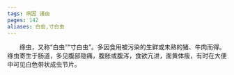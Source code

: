 ```yaml
---
tags: 病因 诸虫
pages: 142
aliases: 白虫,寸白虫
---
```

&emsp;&emsp;绦虫，又称“白虫”“寸白虫”。多因食用被污染的生鲜或未熟的猪、牛肉而得。绦虫寄生于肠道，多见腹部隐痛，腹胀或腹泻，食欲亢进，面黄体瘦，有时在大便中可见白色带状成虫节片。
